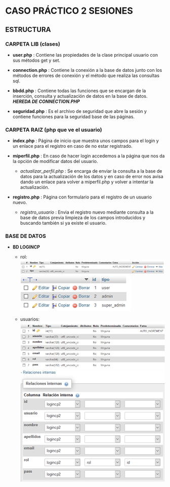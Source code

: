# CASO PRÁCTICO 2 SESIONES

## ESTRUCTURA

### CARPETA LIB (clases)

- **user.php** : Contiene las propiedades de la clase principal usuario con sus métodos get y set.
  
- **connection.php** : Contiene la conexión a la base de datos junto con los métodos de errores de conexión y el método que realiza las consultas sql.
  
- **bbdd.php** : Contiene todas las funciones que se encargan de la inserción, consulta y actualización de datos en la base de datos. **_HEREDA DE CONNECTION.PHP_**
  
- **seguridad.php** : Es el archivo de seguridad que abre la sesión y contiene funciones para la seguridad base de las páginas.

### CARPETA RAIZ (php que ve el usuario)

- **index.php** : Página de inicio que muestra unos campos para el login y un enlace para el registro en caso de no estar registrado.
  
- **miperfil.php** : En caso de hacer login accedemos a la página que nos da la opción de modificar datos del usuario.
  - _actualizar_perfil.php_ : Se encarga de enviar la consulta a la base de datos para la actualización de los datos y en caso de error nos avisa dando un enlace para volver a miperfil.php y volver a intentar la actualización.
  
- **registro.php** : Página con formulario para el registro de un usuario nuevo.
  - _registro_usuario_ : Envia el registro nuevo mediante consulta a la base de datos previa limpieza de los campos introducidos y buscando también si ya existe el usuario.

### BASE DE DATOS

- **BD LOGINCP**

  - rol:  
        ![Imagen](img/rol_bd_estructure.png)
        ![Imagen](img/rol_bd_tables.png)

  - usuarios:
        ![Imagen](img/usuarios_bd_estructure.png)
        ![Imagen](img/usuarios_bd_foreignkey.png)
